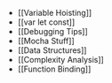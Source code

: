 - [[Variable Hoisting]]
- [[var let const]]
- [[Debugging Tips]]
- [[Mocha Stuff]]
- [[Data Structures]]
- [[Complexity Analysis]]
- [[Function Binding]]